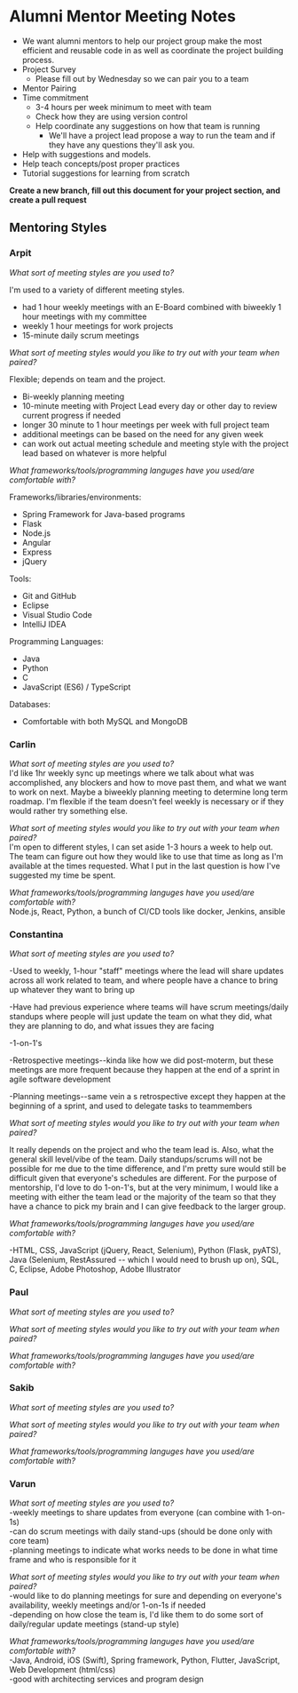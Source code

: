 # Alumni Mentor Meeting Notes

* We want alumni mentors to help our project group make the most efficient and reusable code in as well as coordinate the project building process.
* Project Survey
  * Please fill out by Wednesday so we can pair you to a team
* Mentor Pairing
* Time commitment
  * 3-4 hours per week minimum to meet with team
  * Check how they are using version control
  * Help coordinate any suggestions on how that team is running
    * We'll have a project lead propose a way to run the team and if they have any questions they'll ask you.
* Help with suggestions and models.
 * Help teach concepts/post proper practices
* Tutorial suggestions for learning from scratch

**Create a new branch, fill out this document for your project section, and create a pull request**

## Mentoring Styles

### Arpit

*What sort of meeting styles are you used to?*  

I'm used to a variety of different meeting styles.
- had 1 hour weekly meetings with an E-Board combined with biweekly 1 hour meetings with my committee
- weekly 1 hour meetings for work projects
- 15-minute daily scrum meetings

*What sort of meeting styles would you like to try out with your team when paired?*  

Flexible; depends on team and the project.
- Bi-weekly planning meeting
- 10-minute meeting with Project Lead every day or other day to review current progress if needed
- longer 30 minute to 1 hour meetings per week with full project team
- additional meetings can be based on the need for any given week
- can work out actual meeting schedule and meeting style with the project lead based on whatever is more helpful

*What frameworks/tools/programming languges have you used/are comfortable with?*  

Frameworks/libraries/environments:
- Spring Framework for Java-based programs
- Flask
- Node.js
- Angular
- Express
- jQuery

Tools:
- Git and GitHub
- Eclipse
- Visual Studio Code
- IntelliJ IDEA

Programming Languages:
- Java
- Python
- C
- JavaScript (ES6) / TypeScript

Databases:
- Comfortable with both MySQL and MongoDB

### Carlin

*What sort of meeting styles are you used to?*  
I'd like 1hr weekly sync up meetings where we talk about what was accomplished, any blockers and how to move past them, and what we want to work on next. Maybe a biweekly planning meeting to determine long term roadmap. I'm flexible if the team doesn't feel weekly is necessary or if they would rather try something else.

*What sort of meeting styles would you like to try out with your team when paired?*  
I'm open to different styles, I can set aside 1-3 hours a week to help out. The team can figure out how they would like to use that time as long as I'm available at the times requested. What I put in the last question is how I've suggested my time be spent.

*What frameworks/tools/programming languges have you used/are comfortable with?*  
Node.js, React, Python, a bunch of CI/CD tools like docker, Jenkins, ansible

### Constantina

*What sort of meeting styles are you used to?*

-Used to weekly, 1-hour "staff" meetings where the lead will share updates across all work related to team, and where people have a chance to bring up whatever they want to bring up

-Have had previous experience where teams will have scrum meetings/daily standups where people will just update the team on what they did, what they are planning to do, and what issues they are facing

-1-on-1's

-Retrospective meetings--kinda like how we did post-moterm, but these meetings are more frequent because they happen at the end of a sprint in agile software development

-Planning meetings--same vein a s retrospective except they happen at the beginning of a sprint, and used to delegate tasks to teammembers

*What sort of meeting styles would you like to try out with your team when paired?*

It really depends on the project and who the team lead is. Also, what the general skill level/vibe of the team. Daily standups/scrums will not be possible for me due to the time difference, and I'm pretty sure would still be difficult given that everyone's schedules are different. For the purpose of mentorship, I'd love to do 1-on-1's, but at the very minimum, I would like a meeting with either the team lead or the majority of the team so that they have a chance to pick my brain and I can give feedback to the larger group.

*What frameworks/tools/programming languges have you used/are comfortable with?*

-HTML, CSS, JavaScript (jQuery, React, Selenium), Python (Flask, pyATS), Java (Selenium, RestAssured -- which I would need to brush up on), SQL, C, Eclipse, Adobe Photoshop, Adobe Illustrator

### Paul

*What sort of meeting styles are you used to?*

*What sort of meeting styles would you like to try out with your team when paired?*

*What frameworks/tools/programming languges have you used/are comfortable with?*

### Sakib

*What sort of meeting styles are you used to?*

*What sort of meeting styles would you like to try out with your team when paired?*

*What frameworks/tools/programming languges have you used/are comfortable with?*

### Varun

*What sort of meeting styles are you used to?* <br>
-weekly meetings to share updates from everyone (can combine with 1-on-1s) <br>
-can do scrum meetings with daily stand-ups (should be done only with core team) <br>
-planning meetings to indicate what works needs to be done in what time frame and who is responsible for it <br>

*What sort of meeting styles would you like to try out with your team when paired?* <br>
-would like to do planning meetings for sure and depending on everyone's availability, weekly meetings and/or 1-on-1s if needed <br>
-depending on how close the team is, I'd like them to do some sort of daily/regular update meetings (stand-up style) <br>

*What frameworks/tools/programming languges have you used/are comfortable with?* <br>
-Java, Android, iOS (Swift), Spring framework, Python, Flutter, JavaScript, Web Development (html/css) <br>
-good with architecting services and program design <br>
